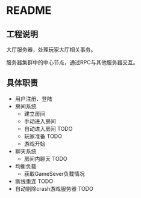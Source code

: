 # README

## 工程说明

大厅服务器，处理玩家大厅相关事务。

服务器集群中的中心节点，通过RPC与其他服务器交互。

## 具体职责

- 用户注册、登陆
- 房间系统
    - 建立房间
    - 手动进入房间
    - 自动进入房间 TODO
    - 玩家准备 TODO
    - 游戏开始
- 聊天系统
    - 房间内聊天 TODO
- 均衡负载
    - 获取GameSever负载情况
- 断线重连 TODO
- 自动剔除crash游戏服务器 TODO
